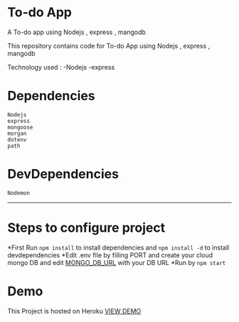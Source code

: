 # To-do App
A To-do app using Nodejs , express , mangodb

This repository contains code for To-do App using Nodejs , express , mangodb

Technology used : -Nodejs -express 

# Dependencies 

```
Nodejs
express
mongoose
morgan
dotenv
path
```


# DevDependencies 

```
Nodemon
```
***
# Steps to configure project
*First Run  ```npm install``` to install dependencies and ```npm install -d``` to install devdependencies
*Edit .env file by filling PORT and create your cloud mongo DB and edit [MONGO_DB_URL](https://docs.atlas.mongodb.com/getting-started/) with your DB URL
*Run by ``` npm start  ```

# Demo
This Project is hosted on Heroku [VIEW DEMO](https://to-do-project-app.herokuapp.com/)
